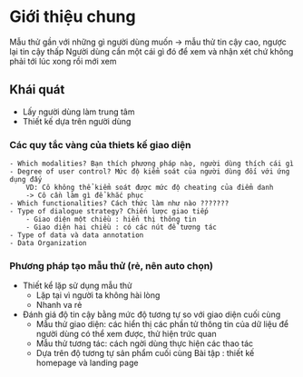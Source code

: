 # Giới thiệu chung
Mẫu thử gần với những gì người dùng muốn -> mẫu thử tin cậy cao, ngược lại tin cậy thấp
Người dùng cần một cái gì đó để xem và nhận xét chứ không phải tới lúc xong rồi mới xem

## Khái quát
- Lấy người dùng làm trung tâm
- Thiết kế dựa trên người dùng
### Các quy tắc vàng của thiets kế giao diện
	- Which modalities? Bạn thích phương pháp nào, người dùng thích cái gì
	- Degree of user control? Mức độ kiểm soát của người dùng đối với ứng dụng đấy
		VD: Cô không thể kiểm soát được mức độ cheating của điểm danh
		-> Cô cần làm gì để khắc phục
	- Which functionalities? Cách thức làm như nào ???????
	- Type of dialogue strategy? Chiến lược giao tiếp
		- Giao diện một chiều : hiển thị thông tin
		- Giao diện hai chiều : có các nút để tương tác
	- Type of data và data annotation
	- Data Organization
### Phương pháp tạo mẫu thử (rẻ, nên auto chọn)
- Thiết kể lặp sử dụng mẫu thử
	- Lặp tại vì người ta không hài lòng
	- Nhanh va rẻ
- Đánh giá độ tin cậy bằng mức độ tương tự so với giao diện cuối cùng
	- Mẫu thử giao diện: các hiển thị các phần tử thông tin của dữ liệu để người dùng có thể xem được, thử hiện trức quan
	- Mẫu thử tương tác: cách ngời dùng thực hiện các thao tác 
	- Dựa trên độ tương tự sản phẩm cuối cùng
Bài tập : thiết kế homepage và landing page